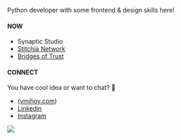 Python developer with some frontend & design skills here!

#### NOW
- Synaptic Studio
- [Stitchia Network](https://stitchia.io/)
- [Bridges of Trust](https://www.mnd.bg/)

#### CONNECT
You have cool idea or want to chat? 🔽
- ([vmihov.com](https://www.vmihov.com/))
- [Linkedin](https://www.linkedin.com/in/mihov/)
- [Instagram](https://www.instagram.com/killtheliver/)

![](https://komarev.com/ghpvc/?username=skilldeliver&color=grey&label=views&style=flat-square)
